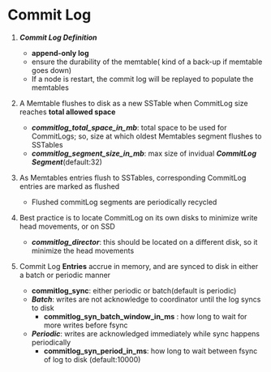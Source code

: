 # Commit Log

1) ***Commit Log Definition***
	* **append-only log**
	* ensure the durability of the memtable( kind of a back-up if memtable goes down)
	* If a node is restart, the commit log will be replayed to populate the memtables

2) A Memtable flushes to disk as a new SSTable when CommitLog size reaches **total allowed space**
	* ***commitlog_total_space_in_mb***: total space to be used for CommitLogs; so, size at which oldest Memtables segment flushes to SSTables
	* ***commitlog_segment_size_in_mb***: max size of invidual ***CommitLog Segment***(default:32)

3) As Memtables entries flush to SSTables, corresponding CommitLog entries are marked as flushed
	* Flushed commitLog segments are periodically recycled

4) Best practice is to locate CommitLog on its own disks to minimize write head movements, or on SSD
	* ***commitlog_director***: this should be located on a different disk, so it minimize the head movements

5) Commit Log **Entries** accrue in memory, and are synced to disk in either a batch or periodic manner
	* **commitlog_sync**: either periodic or batch(default is periodic)
	* ***Batch***: writes are not acknowledge to coordinator until the log syncs to disk
		* **commitlog_syn_batch_window_in_ms** : how long to wait for more writes before fsync
	* ***Periodic***: writes are acknowledged immediately while sync happens periodically
		* **commitlog_syn_period_in_ms**: how long to wait between fsync of log to disk (default:10000)
